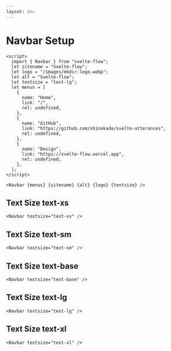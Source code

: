 ```yaml
---
layout: doc
---
```


<script>
  import { Navbar } from "svelte-flow";
</script>

<h1 class="text-3xl w-full dark:text-white">Navbar Setup</h1>


```svelte
<script>
  import { Navbar } from "svelte-flow";
  let sitename = "Svelte-flow";
  let logo = "/images/mkdir-logo.webp";
  let alt = "Svelte-flow";
  let textsize = "text-lg";
  let menus = [
    {
      name: "Home",
      link: "/",
      rel: undefined,
    },
    {
      name: "GitHub",
      link: "https://github.com/shinokada/svelte-utterances",
      rel: undefined,
    },
    {
      name: "Design",
      link: "https://svelte-flow.vercel.app",
      rel: undefined,
    },
  ];
</script>

<Navbar {menus} {sitename} {alt} {logo} {textsize} />
```

<h2 class="text-lg mt-8 dark:text-white">Text Size text-xs</h2>

```svelte
<Navbar textsize="text-xs" />
```

<div class="container w-full rounded-xl my-4 mx-auto bg-gradient-to-r bg-white dark:bg-gray-900 border border-gray-200 dark:border-gray-700 p-2 sm:p-6">
<Navbar textsize="text-xs" />
</div>

<h2 class="text-lg mt-8 dark:text-white">Text Size text-sm</h2>

```svelte
<Navbar textsize="text-sm" />
```

<div class="container w-full rounded-xl my-4 mx-auto bg-gradient-to-r bg-white dark:bg-gray-900 border border-gray-200 dark:border-gray-700 p-2 sm:p-6">
<Navbar textsize="text-sm" />
</div>

<h2 class="text-lg mt-8 dark:text-white">Text Size text-base</h2>

```svelte
<Navbar textsize="text-base" />
```

<div class="container w-full rounded-xl my-4 mx-auto bg-gradient-to-r bg-white dark:bg-gray-900 border border-gray-200 dark:border-gray-700 p-2 sm:p-6">
<Navbar textsize="text-base" />
</div>

<h2 class="text-lg mt-8 dark:text-white">Text Size text-lg</h2>

```svelte
<Navbar textsize="text-lg" />
```

<div class="container w-full rounded-xl my-4 mx-auto bg-gradient-to-r bg-white dark:bg-gray-900 border border-gray-200 dark:border-gray-700 p-2 sm:p-6">
<Navbar textsize="text-lg" />
</div>

<h2 class="text-lg mt-8 dark:text-white">Text Size text-xl</h2>

```svelte
<Navbar textsize="text-xl" />
```

<div class="container w-full rounded-xl my-4 mx-auto bg-gradient-to-r bg-white dark:bg-gray-900 border border-gray-200 dark:border-gray-700 p-2 sm:p-6">
<Navbar textsize="text-xl" />
</div>